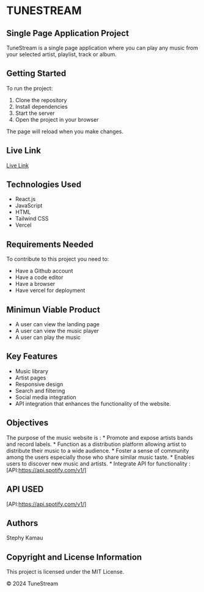 # TUNESTREAM

## Single Page Application Project

TuneStream is a single page application where you can play any music from your selected artist, playlist, track or album.

## Getting Started
To run the project:
1. Clone the repository
2. Install dependencies
3. Start the server
4. Open the project in your browser

The page will reload when you make changes.


## Live Link

[Live Link](tune-stream-delta.vercel.app)

## Technologies Used
* React.js
* JavaScript
* HTML
* Tailwind CSS
* Vercel

## Requirements Needed
To contribute to this project you need to:
* Have a Github account
* Have a code editor
* Have a browser
* Have vercel for deployment

## Minimun Viable Product
* A user can view the landing page
* A user can view the music player
* A user can play the music


## Key Features
* Music library
* Artist pages
* Responsive design
* Search and filtering
* Social media integration
* API integration that enhances the functionality of the website.


## Objectives

The purpose of the music website is :
    * Promote and expose artists bands and record labels.
    * Function as a distribution platform allowing artist to distribute their music to a wide audience.
    * Foster a sense of community among the users especially those who share similar music taste.
    * Enables users to discover new music and artists.
    * Integrate API for functionality : [API:https://api.spotify.com/v1/] 


## API USED

[API:https://api.spotify.com/v1/] 



## Authors

Stephy Kamau

## Copyright and License Information

This project is licensed under the MIT License.

© 2024 TuneStream